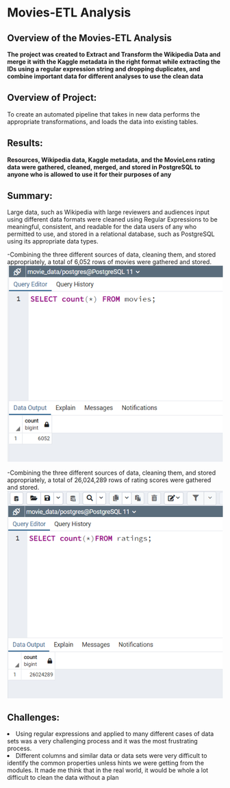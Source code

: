 # Movies-ETL Analysis

## Overview of the Movies-ETL Analysis
**The project was created to Extract and Transform the Wikipedia Data and merge it with the Kaggle metadata in the right format while extracting the IDs using a regular
expression string and dropping duplicates, and combine important data for different analyses to use the clean data**

## Overview of Project:
To create an automated pipeline that takes in new data performs the appropriate transformations, and loads the data into existing tables.

## Results:
<b>Resources, Wikipedia data, Kaggle metadata, and the MovieLens rating data were gathered, cleaned, merged, and stored in PostgreSQL to anyone who is allowed to use it for their purposes of any</b>
	

## Summary:
Large data, such as Wikipedia with large reviewers and audiences input using different data formats were cleaned using Regular Expressions to be meaningful, consistent, and readable for the data users of any who permitted to use,
and stored in a relational database, such as PostgreSQL using its appropriate data types.

-Combining the three different sources of data, cleaning them, and stored appropriately, a total of 6,052 rows of movies were gathered and stored.
![Total of 6,052 movies](Images/movies_query.PNG)

-Combining the three different sources of data, cleaning them, and stored appropriately, a total of 26,024,289 rows of rating scores were gathered and stored.
![total of 26,024,289 rows of rating scores](Images/ratings_query.PNG)


## Challenges:
<li>Using regular expressions and applied to many different cases of data sets was a very challenging process and it was the most frustrating process. </li>
<li>Different columns and similar data or data sets were very difficult to identify the common properties unless hints we were getting from the modules.  
It made me think that in the real world, it would be whole a lot difficult to clean the data without a plan</li>
